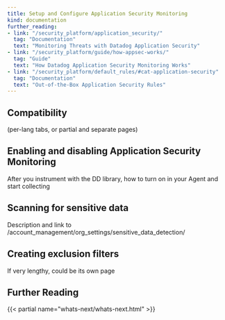 ```yaml
---
title: Setup and Configure Application Security Monitoring
kind: documentation
further_reading:
- link: "/security_platform/application_security/"
  tag: "Documentation"
  text: "Monitoring Threats with Datadog Application Security"
- link: "/security_platform/guide/how-appsec-works/"
  tag: "Guide"
  text: "How Datadog Application Security Monitoring Works"
- link: "/security_platform/default_rules/#cat-application-security"
  tag: "Documentation"
  text: "Out-of-the-Box Application Security Rules"
---
```


## Compatibility

(per-lang tabs, or partial and separate pages)

## Enabling and disabling Application Security Monitoring

After you instrument with the DD library, how to turn on in your Agent and start collecting

## Scanning for sensitive data

Description and link to /account_management/org_settings/sensitive_data_detection/

## Creating exclusion filters

If very lengthy, could be its own page

## Further Reading

{{< partial name="whats-next/whats-next.html" >}}